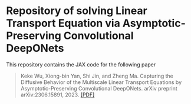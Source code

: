 # Repository of solving Linear Transport Equation via Asymptotic-Preserving Convolutional DeepONets

This repository contains the JAX code for the following paper

> Keke Wu, Xiong-bin Yan, Shi Jin, and Zheng Ma. Capturing the Diffusive Behavior of the Multiscale Linear Transport Equations by Asymptotic-Preserving Convolutional DeepONets. arXiv preprint arXiv:2306.15891, 2023. [[PDF]](https://arxiv.org/pdf/2306.15891.pdf)  
